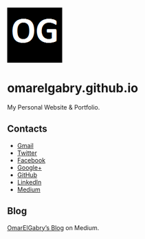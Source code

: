 ![alt text](https://github.com/OmarElGabry/omarelgabry.github.io/blob/master/img/favicon.png)

# omarelgabry.github.io
My Personal Website &amp; Portfolio.

## Contacts
+ [Gmail](mailto:omar.elgabry.93@gmail.com)
+ [Twitter](https://twitter.com/Omar_ElGabry)
+ [Facebook](https://www.facebook.com/profile.php?id=1147364881)
+ [Google+](https://plus.google.com/105432623538201993289)
+ [GitHub](https://github.com/OmarElGabry)
+ [LinkedIn](https://www.linkedin.com/in/omarelgabry)
+ [Medium](https://medium.com/@omarelgabry)

## Blog
[OmarElGabry’s Blog](https://medium.com/omarelgabrys-blog/) on Medium.
